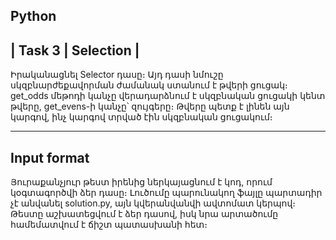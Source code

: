 Python
---------
| Task 3 | Selection |
--------

Իրականացնել Selector դասը։ Այդ դասի նմուշը սկզբնարժեքավորման ժամանակ ստանում է թվերի ցուցակ։
get_odds մեթոդի կանչը վերադարձնում է սկզբնական ցուցակի կենտ թվերը, get_evens-ի կանչը՝ զույգերը։
Թվերը պետք է լինեն այն կարգով, ինչ կարգով տրված էին սկզբնական ցուցակում։

-------------
Input format
-----------

Յուրաքանչյուր թեստ իրենից ներկայացնում է կոդ, որում կօգտագործվի ձեր դասը։
Լուծումը պարունակող ֆայլը պարտադիր չէ անվանել solution.py, այն կվերանվանվի ավտոմատ կերպով։
Թեստը աշխատեցվում է ձեր դասով, իսկ նրա արտածումը համեմատվում է ճիշտ պատասխանի հետ։

